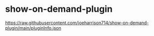 # show-on-demand-plugin

https://raw.githubusercontent.com/joeharrison714/show-on-demand-plugin/main/pluginInfo.json